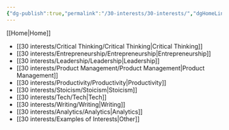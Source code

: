 ```yaml
---
{"dg-publish":true,"permalink":"/30-interests/30-interests/","dgHomeLink":true,"dgPassFrontmatter":false}
---
```


[[Home|Home]]

- [[30 interests/Critical Thinking/Critical Thinking|Critical Thinking]]
- [[30 interests/Entrepreneurship/Entrepreneurship|Entrepreneurship]]
- [[30 interests/Leadership/Leadership|Leadership]]
- [[30 interests/Product Management/Product Management|Product Management]]
- [[30 interests/Productivity/Productivity|Productivity]]
- [[30 interests/Stoicism/Stoicism|Stoicism]]
- [[30 interests/Tech/Tech|Tech]]
- [[30 interests/Writing/Writing|Writing]]
- [[30 interests/Analytics/Analytics|Analytics]]
- [[30 interests/Examples of Interests|Other]]